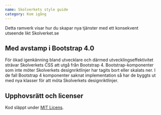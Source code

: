 ```yaml
---
name: Skolverkets style guide
category: Kom igång
---
```


Detta ramverk visar hur du skapar nya tjänster med ett konsekvent utseende likt Skolverket.se

## Med avstamp i Bootstrap 4.0 
För ökad igenkänning bland utvecklare och därmed utvecklingseffektivitet strävar Skolverkets CSS att utgå från Bootstrap 4. Bootstrap-komponenter som inte möter Skolverkets designriktlinjer har tagits bort eller skalats ner. I de fall Bootstrap 4 komponenter saknat implementation så har de byggts ut med nya klasser för att möta Skolverkets designriktlinjer.

## Upphovsrätt och licenser
Kod släppt under [MIT Licens](https://opensource.org/licenses/MIT).
